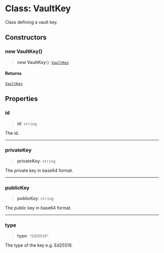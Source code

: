 # Class: VaultKey

Class defining a vault key.

## Constructors

### new VaultKey()

> **new VaultKey**(): [`VaultKey`](VaultKey.md)

#### Returns

[`VaultKey`](VaultKey.md)

## Properties

### id

> **id**: `string`

The id.

***

### privateKey

> **privateKey**: `string`

The private key in base64 format.

***

### publicKey

> **publicKey**: `string`

The public key in base64 format.

***

### type

> **type**: `"Ed25519"`

The type of the key e.g. Ed25519.
